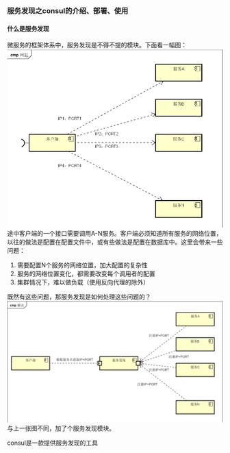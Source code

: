 ### 服务发现之consul的介绍、部署、使用

#### 什么是服务发现
微服务的框架体系中，服务发现是不得不提的模块。下面看一幅图：
![avatar](c_s.png)
途中客户端的一个接口需要调用A-N服务。客户端必须知道所有服务的网络位置，以往的做法是配置在配置文件中，或有些做法是配置在数据库中。这里会带来一些问题：
1. 需要配置N个服务的网络位置，加大配置的复杂性
2. 服务的网络位置变化，都需要改变每个调用者的配置
3. 集群情况下，难以做负载（使用反向代理的除外）

既然有这些问题，那服务发现是如何处理这些问题的？
![avatar](server_found.png)
与上一张图不同，加了个服务发现模块。

consul是一款提供服务发现的工具



